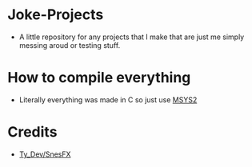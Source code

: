 # Joke-Projects

* A little repository for any projects that I make that are just me simply messing aroud or testing stuff.

# How to compile everything

* Literally everything was made in C so just use [MSYS2](https://www.msys2.org/)

# Credits

* [Ty_Dev/SnesFX](https://twitter.com/SnesFX)

